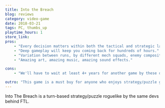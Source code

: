 ```yaml
---
title: Into the Breach
blog: reviews
category: video-game
date: 2018-03-21
tags: PC, thumbs_up
playtime_hours: 1
store_link:
pros:
    - "Every decision matters within both the tactical and strategic layers."
    - "Deep gameplay will keep you coming back for hundreds of hours."
    - "Variation between runs, by different mech squads, enemy compositions, weapons, etc., makes for insane replayability."
    - "Amazing art, amazing music, amazing sound effects."

cons:
    - "We'll have to wait at least 4+ years for another game by these devs."

outro: "This game is a must buy for anyone who enjoys strategy/puzzle games of any sort."
---
```

Into The Breach is a turn-based strategy/puzzle roguelike by the same devs behind FTL.

